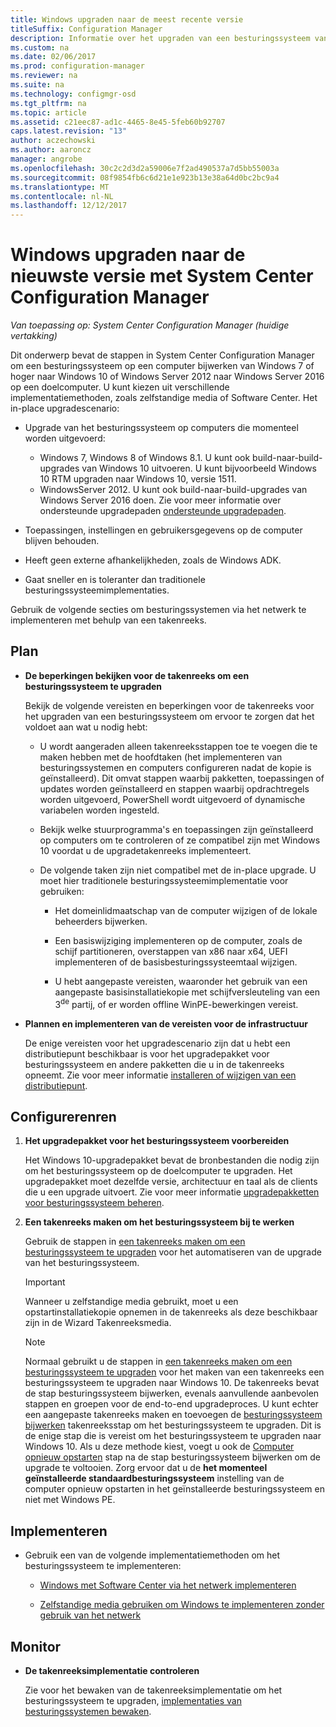 ```yaml
---
title: Windows upgraden naar de meest recente versie
titleSuffix: Configuration Manager
description: Informatie over het upgraden van een besturingssysteem van Windows 7 of hoger naar Windows 10 met Configuration Manager.
ms.custom: na
ms.date: 02/06/2017
ms.prod: configuration-manager
ms.reviewer: na
ms.suite: na
ms.technology: configmgr-osd
ms.tgt_pltfrm: na
ms.topic: article
ms.assetid: c21eec87-ad1c-4465-8e45-5feb60b92707
caps.latest.revision: "13"
author: aczechowski
ms.author: aaroncz
manager: angrobe
ms.openlocfilehash: 30c2c2d3d2a59006e7f2ad490537a7d5bb55003a
ms.sourcegitcommit: 08f9854fb6c6d21e1e923b13e38a64d0bc2bc9a4
ms.translationtype: MT
ms.contentlocale: nl-NL
ms.lasthandoff: 12/12/2017
---
```

# <a name="upgrade-windows-to-the-latest-version-with-system-center-configuration-manager"></a>Windows upgraden naar de nieuwste versie met System Center Configuration Manager

*Van toepassing op: System Center Configuration Manager (huidige vertakking)*

Dit onderwerp bevat de stappen in System Center Configuration Manager om een besturingssysteem op een computer bijwerken van Windows 7 of hoger naar Windows 10 of Windows Server 2012 naar Windows Server 2016 op een doelcomputer. U kunt kiezen uit verschillende implementatiemethoden, zoals zelfstandige media of Software Center. Het in-place upgradescenario:  

-   Upgrade van het besturingssysteem op computers die momenteel worden uitgevoerd:
    - Windows 7, Windows 8 of Windows 8.1. U kunt ook build-naar-build-upgrades van Windows 10 uitvoeren. U kunt bijvoorbeeld Windows 10 RTM upgraden naar Windows 10, versie 1511.  
    - WindowsServer 2012. U kunt ook build-naar-build-upgrades van Windows Server 2016 doen. Zie voor meer informatie over ondersteunde upgradepaden [ondersteunde upgradepaden](https://docs.microsoft.com/windows-server/get-started/supported-upgrade-paths#upgrading-previous-retail-versions-of-windows-server-to-windows-server-2016).    

-   Toepassingen, instellingen en gebruikersgegevens op de computer blijven behouden.  

-   Heeft geen externe afhankelijkheden, zoals de Windows ADK.  

-   Gaat sneller en is toleranter dan traditionele besturingssysteemimplementaties.  

 Gebruik de volgende secties om besturingssystemen via het netwerk te implementeren met behulp van een takenreeks.  

##  <a name="BKMK_Plan"></a> Plan  

-   **De beperkingen bekijken voor de takenreeks om een besturingssysteem te upgraden**  

     Bekijk de volgende vereisten en beperkingen voor de takenreeks voor het upgraden van een besturingssysteem om ervoor te zorgen dat het voldoet aan wat u nodig hebt:  

    -   U wordt aangeraden alleen takenreeksstappen toe te voegen die te maken hebben met de hoofdtaken (het implementeren van besturingssystemen en computers configureren nadat de kopie is geïnstalleerd). Dit omvat stappen waarbij pakketten, toepassingen of updates worden geïnstalleerd en stappen waarbij opdrachtregels worden uitgevoerd, PowerShell wordt uitgevoerd of dynamische variabelen worden ingesteld.  

    -   Bekijk welke stuurprogramma's en toepassingen zijn geïnstalleerd op computers om te controleren of ze compatibel zijn met Windows 10 voordat u de upgradetakenreeks implementeert.  

    -   De volgende taken zijn niet compatibel met de in-place upgrade. U moet hier traditionele besturingssysteemimplementatie voor gebruiken:  

        -   Het domeinlidmaatschap van de computer wijzigen of de lokale beheerders bijwerken.  

        -   Een basiswijziging implementeren op de computer, zoals de schijf partitioneren, overstappen van x86 naar x64, UEFI implementeren of de basisbesturingssysteemtaal wijzigen.  

        -   U hebt aangepaste vereisten, waaronder het gebruik van een aangepaste basisinstallatiekopie met schijfversleuteling van een 3<sup>de</sup> partij, of er worden offline WinPE-bewerkingen vereist.  

-   **Plannen en implementeren van de vereisten voor de infrastructuur**  

     De enige vereisten voor het upgradescenario zijn dat u hebt een distributiepunt beschikbaar is voor het upgradepakket voor besturingssysteem en andere pakketten die u in de takenreeks opneemt. Zie voor meer informatie [installeren of wijzigen van een distributiepunt](../../core/servers/deploy/configure/install-and-configure-distribution-points.md).

##  <a name="BKMK_Configure"></a> Configurerenren  

1.  **Het upgradepakket voor het besturingssysteem voorbereiden**  

     Het Windows 10-upgradepakket bevat de bronbestanden die nodig zijn om het besturingssysteem op de doelcomputer te upgraden. Het upgradepakket moet dezelfde versie, architectuur en taal als de clients die u een upgrade uitvoert.  Zie voor meer informatie [upgradepakketten voor besturingssysteem beheren](../get-started/manage-operating-system-upgrade-packages.md).  

2.  **Een takenreeks maken om het besturingssysteem bij te werken**  

     Gebruik de stappen in [een takenreeks maken om een besturingssysteem te upgraden](create-a-task-sequence-to-upgrade-an-operating-system.md) voor het automatiseren van de upgrade van het besturingssysteem.  

    > [!IMPORTANT]
    > Wanneer u zelfstandige media gebruikt, moet u een opstartinstallatiekopie opnemen in de takenreeks als deze beschikbaar zijn in de Wizard Takenreeksmedia.

    > [!NOTE]  
    > Normaal gebruikt u de stappen in [een takenreeks maken om een besturingssysteem te upgraden](create-a-task-sequence-to-upgrade-an-operating-system.md) voor het maken van een takenreeks een besturingssysteem te upgraden naar Windows 10. De takenreeks bevat de stap besturingssysteem bijwerken, evenals aanvullende aanbevolen stappen en groepen voor de end-to-end upgradeproces. U kunt echter een aangepaste takenreeks maken en toevoegen de [besturingssysteem bijwerken](../understand/task-sequence-steps.md#BKMK_UpgradeOS) takenreeksstap om het besturingssysteem te upgraden. Dit is de enige stap die is vereist om het besturingssysteem te upgraden naar Windows 10. Als u deze methode kiest, voegt u ook de [Computer opnieuw opstarten](../understand/task-sequence-steps.md#BKMK_RestartComputer) stap na de stap besturingssysteem bijwerken om de upgrade te voltooien. Zorg ervoor dat u de **het momenteel geïnstalleerde standaardbesturingssysteem** instelling van de computer opnieuw opstarten in het geïnstalleerde besturingssysteem en niet met Windows PE.  

##  <a name="BKMK_Deploy"></a> Implementeren  

-   Gebruik een van de volgende implementatiemethoden om het besturingssysteem te implementeren:  

    -   [Windows met Software Center via het netwerk implementeren](use-software-center-to-deploy-windows-over-the-network.md)  

    -   [Zelfstandige media gebruiken om Windows te implementeren zonder gebruik van het netwerk](use-stand-alone-media-to-deploy-windows-without-using-the-network.md)  

## <a name="monitor"></a>Monitor  

-   **De takenreeksimplementatie controleren**  

     Zie voor het bewaken van de takenreeksimplementatie om het besturingssysteem te upgraden, [implementaties van besturingssystemen bewaken](monitor-operating-system-deployments.md).  
